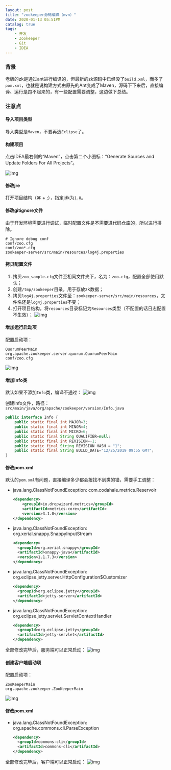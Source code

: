 ```yaml
---
layout: post
title: "zookeeper源码编译（mvn）"
date: 2020-01-13 05:51PM
catalog: true
tags:
    - 开发
    - Zookeeper
    - Git
    - IDEA
---
```


### 背景

老版的zk是通过ant进行编译的，但最新的zk源码中已经没了`build.xml`，而多了`pom.xml`，也就是说构建方式由原先的Ant变成了Maven，源码下下来后，直接编译、运行是跑不起来的，有一些配置需要调整，这边做下总结。

### 注意点

#### 导入项目类型

导入类型是`Maven`，不要再选`Eclipse`了。

#### 构建项目

点击IDEA最右侧的“Maven”，点击第二个小图标：“Generate Sources and Update Folders For All Projects”。

![img](/img/in-post/post-200113-zk-src-build/WechatIMG10.png)

#### 修改jre

打开项目结构（⌘ + ;），指定jdk为`1.8`。

#### 修改gitignore文件

由于开发环境需要进行调试，临时配置文件是不需要进代码仓库的，所以进行排除。

```
# Ignore debug conf
conf/zoo.cfg
conf/zoo*.cfg
zookeeper-server/src/main/resources/log4j.properties
```

#### 拷贝配置文件

  1. 拷贝`zoo_sample.cfg`文件至相同文件夹下，名为：`zoo.cfg`，配置全部使用默认；
  2. 创建`/tmp/zookeeper`目录，用于存放zk数据；
  3. 拷贝`log4j.properties`文件至：`zookeeper-server/src/main/resources`，文件名还是`log4j.properties`不变；
  4. 打开项目结构，将`resources`目录标记为`Resources`类型（不配置的话日志配置不生效）；
    ![img](/img/in-post/post-200113-zk-src-build/WechatIMG22.png)

#### 增加运行启动项

配置启动项：

```
QuorumPeerMain
org.apache.zookeeper.server.quorum.QuorumPeerMain
conf/zoo.cfg
```

![img](/img/in-post/post-200113-zk-src-build/WechatIMG14.png)

#### 增加Info类

默认如果不添加`Info`类，编译不通过：
![img](/img/in-post/post-200113-zk-src-build/WechatIMG16.png)

创建Info文件，路径：`src/main/java/org/apache/zookeeper/version/Info.java`

```java
public interface Info {
    public static final int MAJOR=3;
    public static final int MINOR=4;
    public static final int MICRO=6;
    public static final String QUALIFIER=null;
    public static final int REVISION=-1;
    public static final String REVISION_HASH = "1";
    public static final String BUILD_DATE="12/25/2019 09:55 GMT";
}
```

#### 修改pom.xml

默认的`pom.xml`有问题，直接编译多少都会报找不到类的错，需要手工调整：

- java.lang.ClassNotFoundException: com.codahale.metrics.Reservoir
  ```xml
  <dependency>
      <groupId>io.dropwizard.metrics</groupId>
      <artifactId>metrics-core</artifactId>
      <version>3.1.0</version>
  </dependency>
  ```

- java.lang.ClassNotFoundException: org.xerial.snappy.SnappyInputStream
  ```xml
  <dependency>
    <groupId>org.xerial.snappy</groupId>
    <artifactId>snappy-java</artifactId>
    <version>1.1.7.3</version>
  </dependency>
  ```

- java.lang.ClassNotFoundException: org.eclipse.jetty.server.HttpConfiguration$Customizer
  ```xml
  <dependency>
    <groupId>org.eclipse.jetty</groupId>
    <artifactId>jetty-server</artifactId>
  </dependency>
  ```

- java.lang.ClassNotFoundException: org.eclipse.jetty.servlet.ServletContextHandler
  ```xml
  <dependency>
    <groupId>org.eclipse.jetty</groupId>
    <artifactId>jetty-servlet</artifactId>
  </dependency>
  ```

全部修改完毕后，服务端可以正常启动：
![img](/img/in-post/post-200113-zk-src-build/WechatIMG19.png)

#### 创建客户端启动项

配置启动项：

```
ZooKeeperMain
org.apache.zookeeper.ZooKeeperMain
```

![img](/img/in-post/post-200113-zk-src-build/WechatIMG18.png)

#### 修改pom.xml

- java.lang.ClassNotFoundException: org.apache.commons.cli.ParseException
  ```xml
  <dependency>
    <groupId>commons-cli</groupId>
    <artifactId>commons-cli</artifactId>
  </dependency>
  ```

全部修改完毕后，客户端可以正常启动：
![img](/img/in-post/post-200113-zk-src-build/WechatIMG20.png)

